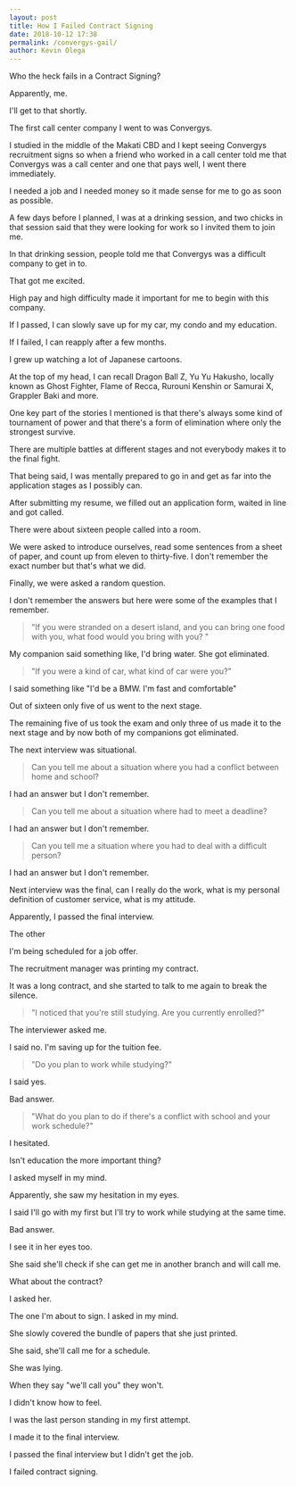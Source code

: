 ```yaml
--- 
layout: post 
title: How I Failed Contract Signing
date: 2018-10-12 17:38
permalink: /convergys-gail/ 
author: Kevin Olega 
--- 
```

Who the heck fails in a Contract Signing?

Apparently, me.

I'll get to that shortly.

The first call center company I went to was Convergys.

I studied in the middle of the Makati CBD and I kept seeing Convergys recruitment signs so when a friend who worked in a call center told me that Convergys was a call center and one that pays well, I went there immediately.

I needed a job and I needed money so it made sense for me to go as soon as possible.

A few days before I planned, I was at a drinking session, and two chicks in that session said that they were looking for work so I invited them to join me.

In that drinking session, people told me that Convergys was a difficult company to get in to.

That got me excited.

High pay and high difficulty made it important for me to begin with this company.

If I passed, I can slowly save up for my car, my condo and my education.

If I failed, I can reapply after a few months.

I grew up watching a lot of Japanese cartoons.

At the top of my head, I can recall Dragon Ball Z, Yu Yu Hakusho, locally known as Ghost Fighter, Flame of Recca, Rurouni Kenshin or Samurai X, Grappler Baki and more.

One key part of the stories I mentioned is that there's always some kind of tournament of power and that there's a form of elimination where only the strongest survive.

There are multiple battles at different stages and not everybody makes it to the final fight.

That being said, I was mentally prepared to go in and get as far into the application stages as I possibly can. 

After submitting my resume, we filled out an application form, waited in line and got called.

There were about sixteen people called into a room.

We were asked to introduce ourselves, read some sentences from a sheet of paper, and count up from eleven to thirty-five. I don't remember the exact number but that's what we did.

Finally, we were asked a random question.

I don't remember the answers but here were some of the examples that I remember.

> "If you were stranded on a desert island, and you can bring one food with you, what food would you bring with you? "

My companion said something like, I'd bring water. She got eliminated.

> "If you were a kind of car, what kind of car were you?"
 
I said something like "I'd be a BMW. I'm fast and comfortable" 

Out of sixteen only five of us went to the next stage. 

The remaining five of us took the exam and only three of us made it to the next stage and by now both of my companions got eliminated.

The next interview was situational. 

> Can you tell me about a situation where you had a conflict between home and school?

I had an answer but I don't remember.

> Can you tell me about a situation where had to meet a deadline?

I had an answer but I don't remember.

> Can you tell me a situation where you had to deal with a difficult person?

I had an answer but I don't remember.

Next interview was the final, can I really do the work, what is my personal definition of customer service, what is my attitude.

Apparently, I passed the final interview.

The other 

I'm being scheduled for a job offer. 

The recruitment manager was printing my contract. 

It was a long contract, and she started to talk to me again to break the silence. 

> "I noticed that you're still studying. Are you currently enrolled?" 

The interviewer asked me.

I said no. I'm saving up for the tuition fee.

> "Do you plan to work while studying?"

I said yes.

Bad answer.

> "What do you plan to do if there's a conflict with school and your work schedule?"

I hesitated. 

Isn't education the more important thing? 

I asked myself in my mind.

Apparently, she saw my hesitation in my eyes.

I said I'll go with my first but I'll try to work while studying at the same time.

Bad answer.

I see it in her eyes too.

She said she'll check if she can get me in another branch and will call me.

What about the contract? 

I asked her. 

The one I'm about to sign. I asked in my mind.

She slowly covered the bundle of papers that she just printed.

She said, she'll call me for a schedule. 

She was lying.

When they say "we'll call you" they won't.

I didn't know how to feel.

I was the last person standing in my first attempt. 

I made it to the final interview.

I passed the final interview but I didn't get the job.

I failed contract signing.
